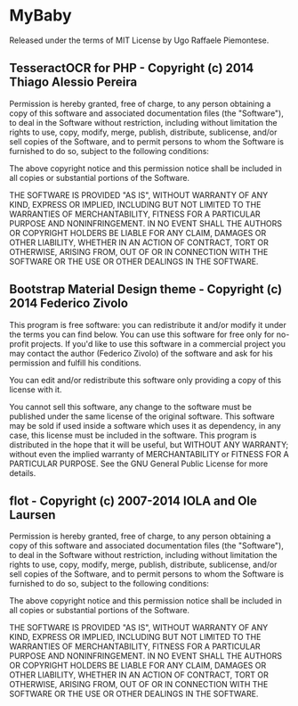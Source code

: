 MyBaby
=======

Released under the terms of MIT License by Ugo Raffaele Piemontese.

TesseractOCR for PHP - Copyright (c) 2014 Thiago Alessio Pereira
----------------------------------------------------------------

Permission is hereby granted, free of charge, to any person obtaining a copy of this software and associated documentation files (the "Software"), to deal in the Software without restriction, including without limitation the rights to use, copy, modify, merge, publish, distribute, sublicense, and/or sell copies of the Software, and to permit persons to whom the Software is furnished to do so, subject to the following conditions:

The above copyright notice and this permission notice shall be included in all copies or substantial portions of the Software.

THE SOFTWARE IS PROVIDED "AS IS", WITHOUT WARRANTY OF ANY KIND, EXPRESS OR IMPLIED, INCLUDING BUT NOT LIMITED TO THE WARRANTIES OF MERCHANTABILITY, FITNESS FOR A PARTICULAR PURPOSE AND NONINFRINGEMENT. IN NO EVENT SHALL THE AUTHORS OR COPYRIGHT HOLDERS BE LIABLE FOR ANY CLAIM, DAMAGES OR OTHER LIABILITY, WHETHER IN AN ACTION OF CONTRACT, TORT OR OTHERWISE, ARISING FROM, OUT OF OR IN CONNECTION WITH THE SOFTWARE OR THE USE OR OTHER DEALINGS IN THE SOFTWARE.

[TesseractOCR for PHP]: https://github.com/thiagoalessio/tesseract-ocr-for-php


Bootstrap Material Design theme - Copyright (c) 2014 Federico Zivolo
--------------------------------------------------------------------

This program is free software: you can redistribute it and/or modify it under the terms you can find below.
You can use this software for free only for no-profit projects. If you'd like to use this software in a commercial project you may contact the author (Federico Zivolo) of the software and ask for his permission and fulfill his conditions.

You can edit and/or redistribute this software only providing a copy of this license with it.

You cannot sell this software, any change to the software must be published under the same license of the original software.
This software may be sold if used inside a software which uses it as dependency, in any case, this license must be included in the software.
This program is distributed in the hope that it will be useful, but WITHOUT ANY WARRANTY; without even the implied warranty of MERCHANTABILITY or FITNESS FOR A PARTICULAR PURPOSE.
See the GNU General Public License for more details.

[Bootstrap Material Design theme]: https://github.com/FezVrasta/bootstrap-material-design


flot - Copyright (c) 2007-2014 IOLA and Ole Laursen
---------------------------------------------------

Permission is hereby granted, free of charge, to any person obtaining a copy of this software and associated documentation files (the "Software"), to deal in the Software without restriction, including without limitation the rights to use, copy, modify, merge, publish, distribute, sublicense, and/or sell copies of the Software, and to permit persons to whom the Software is furnished to do so, subject to the following conditions:

The above copyright notice and this permission notice shall be included in all copies or substantial portions of the Software.

THE SOFTWARE IS PROVIDED "AS IS", WITHOUT WARRANTY OF ANY KIND, EXPRESS OR IMPLIED, INCLUDING BUT NOT LIMITED TO THE WARRANTIES OF MERCHANTABILITY, FITNESS FOR A PARTICULAR PURPOSE AND NONINFRINGEMENT. IN NO EVENT SHALL THE AUTHORS OR COPYRIGHT HOLDERS BE LIABLE FOR ANY CLAIM, DAMAGES OR OTHER LIABILITY, WHETHER IN AN ACTION OF CONTRACT, TORT OR OTHERWISE, ARISING FROM, OUT OF OR IN CONNECTION WITH THE SOFTWARE OR THE USE OR OTHER DEALINGS IN THE SOFTWARE.

[flot]: https://github.com/flot/flot
